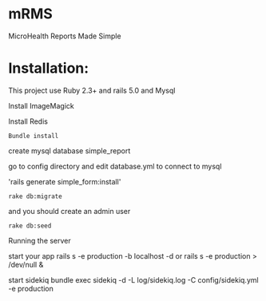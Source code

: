 # mRMS
MicroHealth Reports Made Simple

# Installation:

This project use Ruby 2.3+ and rails 5.0 and Mysql 

Install ImageMagick

Install Redis

`Bundle install`

create mysql database simple_report

go to config directory and edit database.yml to connect to mysql

'rails generate simple_form:install'

`rake db:migrate`

and you should create an admin user 

`rake db:seed`

Running the server

start your app rails s -e production -b localhost -d 
or 
rails s -e production > /dev/null &

start sidekiq bundle exec sidekiq -d -L log/sidekiq.log -C config/sidekiq.yml -e production


